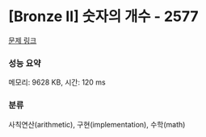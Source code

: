 # [Bronze II] 숫자의 개수 - 2577 

[문제 링크](https://www.acmicpc.net/problem/2577) 

### 성능 요약

메모리: 9628 KB, 시간: 120 ms

### 분류

사칙연산(arithmetic), 구현(implementation), 수학(math)

